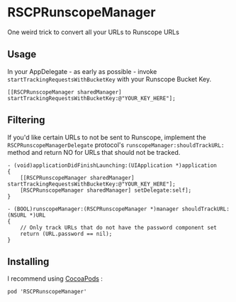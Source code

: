 RSCPRunscopeManager
===================

One weird trick to convert all your URLs to Runscope URLs


Usage
-----

In your AppDelegate - as early as possible - invoke ```startTrackingRequestsWithBucketKey``` with your Runscope Bucket Key.


    [[RSCPRunscopeManager sharedManager] startTrackingRequestsWithBucketKey:@"YOUR_KEY_HERE"];


Filtering
---------

If you'd like certain URLs to not be sent to Runscope, implement the ```RSCPRunscopeManagerDelegate``` protocol's ```runscopeManager:shouldTrackURL:``` method and return NO for URLs that should not be tracked.

```Obejctive-C
- (void)applicationDidFinishLaunching:(UIApplication *)application
{
    [[RSCPRunscopeManager sharedManager] startTrackingRequestsWithBucketKey:@"YOUR_KEY_HERE"];
    [RSCPRunscopeManager sharedManager] setDelegate:self];
}

- (BOOL)runscopeManager:(RSCPRunscopeManager *)manager shouldTrackURL:(NSURL *)URL
{
    // Only track URLs that do not have the password component set
    return (URL.password == nil);
}
```

Installing
----------

I recommend using [CocoaPods](http://cocoapods.org) :

    pod 'RSCPRunscopeManager'



